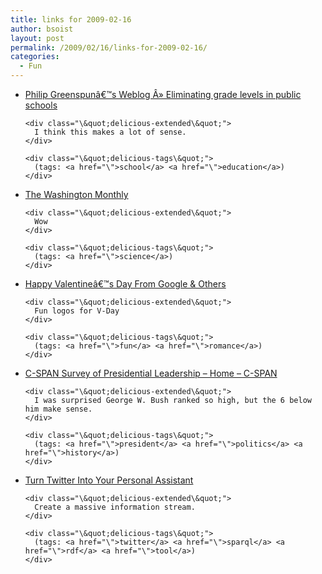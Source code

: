 ```yaml
---
title: links for 2009-02-16
author: bsoist
layout: post
permalink: /2009/02/16/links-for-2009-02-16/
categories:
  - Fun
---
```

<ul class="\&quot;delicious\&quot;">
  <li>
    <div class="\&quot;delicious-link\&quot;">
      <a href="\">Philip Greenspunâ€™s Weblog Â» Eliminating grade levels in public schools</a>
    </div>
    
    <div class="\&quot;delicious-extended\&quot;">
      I think this makes a lot of sense.
    </div>
    
    <div class="\&quot;delicious-tags\&quot;">
      (tags: <a href="\">school</a> <a href="\">education</a>)
    </div>
  </li>
  
  <li>
    <div class="\&quot;delicious-link\&quot;">
      <a href="\">The Washington Monthly</a>
    </div>
    
    <div class="\&quot;delicious-extended\&quot;">
      Wow
    </div>
    
    <div class="\&quot;delicious-tags\&quot;">
      (tags: <a href="\">science</a>)
    </div>
  </li>
  
  <li>
    <div class="\&quot;delicious-link\&quot;">
      <a href="\">Happy Valentineâ€™s Day From Google & Others</a>
    </div>
    
    <div class="\&quot;delicious-extended\&quot;">
      Fun logos for V-Day
    </div>
    
    <div class="\&quot;delicious-tags\&quot;">
      (tags: <a href="\">fun</a> <a href="\">romance</a>)
    </div>
  </li>
  
  <li>
    <div class="\&quot;delicious-link\&quot;">
      <a href="\">C-SPAN Survey of Presidential Leadership &#8211; Home &#8211; C-SPAN</a>
    </div>
    
    <div class="\&quot;delicious-extended\&quot;">
      I was surprised George W. Bush ranked so high, but the 6 below him make sense.
    </div>
    
    <div class="\&quot;delicious-tags\&quot;">
      (tags: <a href="\">president</a> <a href="\">politics</a> <a href="\">history</a>)
    </div>
  </li>
  
  <li>
    <div class="\&quot;delicious-link\&quot;">
      <a href="\">Turn Twitter Into Your Personal Assistant</a>
    </div>
    
    <div class="\&quot;delicious-extended\&quot;">
      Create a massive information stream.
    </div>
    
    <div class="\&quot;delicious-tags\&quot;">
      (tags: <a href="\">twitter</a> <a href="\">sparql</a> <a href="\">rdf</a> <a href="\">tool</a>)
    </div>
  </li>
</ul>
